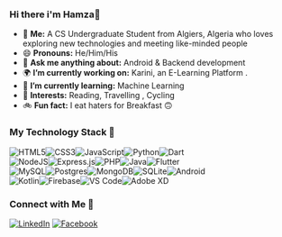 ### Hi there i'm Hamza👋


- 🌱 **Me:** A CS Undergraduate Student from Algiers, Algeria who loves exploring new technologies and meeting like-minded people
- 😄 **Pronouns:** He/Him/His
- 💬 **Ask me anything about:** Android & Backend development
- 🌍 **I’m currently working on:** Karini, an E-Learning Platform .
- 🌱 **I’m currently learning:** Machine Learning
- 💜 **Interests:** Reading, Travelling , Cycling
- 🚲 **Fun fact:** I eat haters for Breakfast 🙃


### My Technology Stack 🔭

<div style='display: flex;'>
  <img alt="HTML5" src="https://img.shields.io/badge/html5-%23E34F26.svg?style=for-the-badge&logo=html5&logoColor=white" />
  <img alt="CSS3" src="https://img.shields.io/badge/css3-%231572B6.svg?style=for-the-badge&logo=css3&logoColor=white" />
  <img alt="JavaScript" src="https://img.shields.io/badge/javascript-%23323330.svg?style=for-the-badge&logo=javascript&logoColor=%23F7DF1E" />
  <img alt="Python" src="https://img.shields.io/badge/python-%2314354C.svg?style=for-the-badge&logo=python&logoColor=white" />
  <img alt="Dart" src="https://img.shields.io/badge/dart-%230175C2.svg?style=for-the-badge&logo=dart&logoColor=white" />
</div>

<div style='display: flex;'>
  <img alt="NodeJS" src="https://img.shields.io/badge/node.js-%2343853D.svg?style=for-the-badge&logo=node-dot-js&logoColor=white" />
  <img alt="Express.js" src="https://img.shields.io/badge/express.js-%23404d59.svg?style=for-the-badge&logo=express&logoColor=%2361DAFB" />
  <img alt="PHP" src="https://img.shields.io/badge/php-%2320232a.svg?style=for-the-badge&logo=php&logoColor=%2361DAFB" />
  <img alt="Java" src="https://img.shields.io/badge/java-%230175C2.svg?style=for-the-badge&logo=java&logoColor=white"/>
  <img alt="Flutter" src="https://img.shields.io/badge/Flutter-%2302569B.svg?style=for-the-badge&logo=Flutter&logoColor=white" />
</div>

<div style='display: flex;'>
  <img alt="MySQL" src="https://img.shields.io/badge/mysql-%2300f.svg?style=for-the-badge&logo=mysql&logoColor=white"/>
  <img alt="Postgres" src ="https://img.shields.io/badge/postgres-%23316192.svg?style=for-the-badge&logo=postgresql&logoColor=white" />
  <img alt="MongoDB" src ="https://img.shields.io/badge/MongoDB-%234ea94b.svg?style=for-the-badge&logo=mongodb&logoColor=white" />
  <img alt="SQLite" src ="https://img.shields.io/badge/sqlite-%2307405e.svg?style=for-the-badge&logo=sqlite&logoColor=white" />
   <img alt="Android" src ="https://img.shields.io/badge/android-%a4c639e.svg?style=for-the-badge&logo=android&logoColor=white" />

</div>
 

<div style='display: flex;'>
  <img alt="Kotlin" src="https://img.shields.io/badge/kotlin-%230072C6.svg?style=for-the-badge&logo=kotlin-devops&logoColor=white" />
  <img alt="Firebase" src="https://img.shields.io/badge/firebase-%f5820Df.svg?style=for-the-badge&logo=firebase&logoColor=white" />
  <img alt="VS Code" src="https://img.shields.io/badge/VSCode-0078d7.svg?style=for-the-badge&logo=visual-studio-code&logoColor=white" />
  <img alt="Adobe XD" src="https://img.shields.io/badge/adobexd-%23FF26BE.svg?style=for-the-badge&logo=adobexd&logoColor=white"/>
</div>

### Connect with Me 🤝 

<a href="https://www.linkedin.com/in/hamza-bendahmane-1a3135207/"><img src="https://img.shields.io/badge/linkedin-%230077B5.svg?&style=for-the-badge&logo=linkedin&logoColor=white" alt="LinkedIn" /></a>
<a href="https://facebook.com/hamza0bendahmane"><img alt="Facebook" src="https://img.shields.io/badge/facebook-%231DA1F2.svg?style=for-the-badge&logo=Facebook&logoColor=white"/></a>
